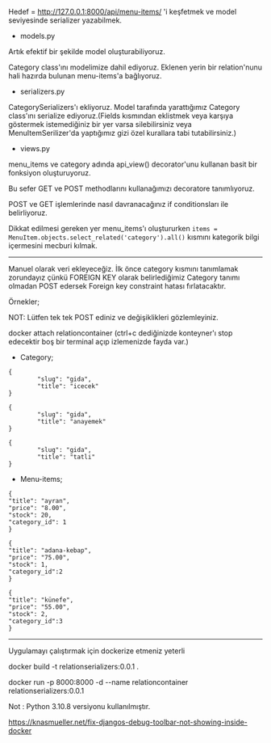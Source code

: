 Hedef = http://127.0.0.1:8000/api/menu-items/ 'i keşfetmek ve model seviyesinde serializer yazabilmek.

* models.py

Artık efektif bir şekilde model oluşturabiliyoruz.

Category class'ını modelimize dahil ediyoruz. Eklenen yerin bir relation'nunu hali hazırda bulunan menu-items'a bağlıyoruz. 

* serializers.py

CategorySerializers'ı ekliyoruz. Model tarafında yarattığımız Category class'ını serialize ediyoruz.(Fields kısmından eklistmek veya karşıya göstermek istemediğiniz bir yer varsa silebilirsiniz veya MenuItemSerilizer'da yaptığımız gizi özel kurallara tabi tutabilirsiniz.)

* views.py

menu_items ve category adında api_view() decorator'unu kullanan basit bir fonksiyon oluşturuyoruz.

Bu sefer GET ve POST methodlarını kullanağımızı decoratore tanımlıyoruz.

POST ve GET işlemlerinde nasıl davranacağınız if conditionsları ile belirliyoruz.

Dikkat edilmesi gereken yer menu_items'ı oluştururken ``` items = MenuItem.objects.select_related('category').all() ``` kısmını kategorik bilgi içermesini mecburi kılmak.

---
Manuel olarak veri ekleyeceğiz. İlk önce category kısmını tanımlamak zorundayız çünkü FOREIGN KEY olarak belirlediğimiz Category tanımı olmadan POST edersek Foreign key constraint hatası fırlatacaktır.

Örnekler;

NOT: Lütfen tek tek POST ediniz ve değişiklikleri gözlemleyiniz.

docker attach relationcontainer (ctrl+c dediğinizde konteyner'ı stop edecektir boş bir terminal açıp izlemenizde fayda var.)

* Category;
```
{
        "slug": "gida",
        "title": "icecek"
}
```

```
{
        "slug": "gida",
        "title": "anayemek"
}
```

```
{
        "slug": "gida",
        "title": "tatli"
}
```

* Menu-items;
```
{
"title": "ayran",
"price": "8.00",
"stock": 20,
"category_id": 1
}
```
```
{
"title": "adana-kebap",
"price": "75.00",
"stock": 1,
"category_id":2
}
```
```
{
"title": "künefe",
"price": "55.00",
"stock": 2,
"category_id":3
}
```

---

Uygulamayı çalıştırmak için dockerize etmeniz yeterli

docker build -t relationserializers:0.0.1 .

docker run -p 8000:8000 -d --name relationcontainer relationserializers:0.0.1


Not : Python 3.10.8 versiyonu kullanılmıştır.

https://knasmueller.net/fix-djangos-debug-toolbar-not-showing-inside-docker
